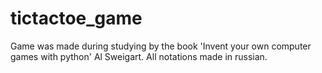 # tictactoe_game

Game was made during studying by the book 'Invent your own computer games with python' Al Sweigart. All notations made in russian.

